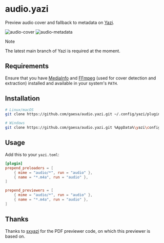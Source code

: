 # audio.yazi

Preview audio cover and fallback to metadata on [Yazi](https://github.com/sxyazi/yazi).

![audio-cover](https://github.com/gaesa/audio.yazi/assets/71256557/c0eb01f8-c61f-4966-a34a-4d63639db800)
![audio-metadata](https://github.com/gaesa/audio.yazi/assets/71256557/8850814c-1faf-43b2-8d9b-e586adc7178c)

> [!NOTE]
> The latest main branch of Yazi is required at the moment.

## Requirements

Ensure that you have [MediaInfo](https://mediaarea.net/en/MediaInfo/Download) and [FFmpeg](https://github.com/FFmpeg/FFmpeg) (used for cover detection and extraction) installed and available in your system's `PATH`.

## Installation

```sh
# Linux/macOS
git clone https://github.com/gaesa/audio.yazi.git ~/.config/yazi/plugins/audio.yazi

# Windows
git clone https://github.com/gaesa/audio.yazi.git %AppData%\yazi\config\plugins\audio.yazi
```

## Usage

Add this to your `yazi.toml`:

```toml
[plugin]
prepend_preloaders = [
    { mime = "audio/*", run = "audio" },
    { name = "*.m4a", run = "audio" },
]

prepend_previewers = [
    { mime = "audio/*", run = "audio" },
    { name = "*.m4a", run = "audio" },
]
```

## Thanks

Thanks to [sxyazi](https://github.com/sxyazi) for the PDF previewer code, on which this previewer is based on.
